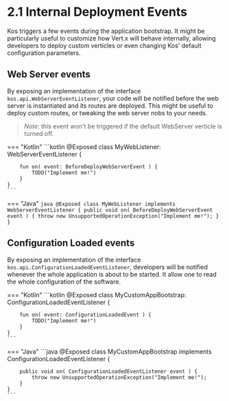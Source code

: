 # 2.1 Internal Deployment Events
Kos triggers a few events during the application bootstrap. It might be particularly
useful to customize how Vert.x will behave internally, allowing developers to deploy
custom verticles or even changing Kos' default configuration parameters.

## Web Server events
By exposing an implementation of the interface `kos.api.WebServerEventListener`,
your code will be notified before the web server is instantiated and its routes
are deployed. This might be useful to deploy custom routes, or tweaking the web
server nobs to your needs.

> *Note*: this event won't be triggered if the default WebServer verticle is turned off.

=== "Kotlin"
    ```kotlin
    @Exposed
    class MyWebListener: WebServerEventListener {
    
        fun on( event: BeforeDeployWebServerEvent ) {
            TODO("Implement me!")
        }
    }
    ```

=== "Java"
    ```java
    @Exposed
    class MyWebListener implements WebServerEventListener {
        public void on( BeforeDeployWebServerEvent event ) {
            throw new UnsupportedOperationException("Implement me!");
        }
    }
    ```

## Configuration Loaded events
By exposing an implementation of the interface `kos.api.ConfigurationLoadedEventListener`,
developers will be notified whenever the whole application is about to be
started. It allow one to read the whole configuration of the software.

=== "Kotlin"
    ```kotlin
    @Exposed
    class MyCustomAppBootstrap: ConfigurationLoadedEventListener {
    
        fun on( event: ConfigurationLoadedEvent ) {
            TODO("Implement me!")
        }
    }
    ```

=== "Java"
    ```java
    @Exposed
    class MyCustomAppBootstrap implements ConfigurationLoadedEventListener {
    
        public void on( ConfigurationLoadedEventListener event ) {
            throw new UnsupportedOperationException("Implement me!");
        }
    }
    ```

